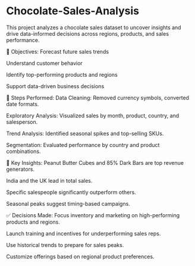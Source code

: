 # Chocolate-Sales-Analysis
This project analyzes a chocolate sales dataset to uncover insights and drive data-informed decisions across regions, products, and sales performance.

🎯 Objectives:
Forecast future sales trends

Understand customer behavior

Identify top-performing products and regions

Support data-driven business decisions

🧹 Steps Performed:
Data Cleaning: Removed currency symbols, converted date formats.

Exploratory Analysis: Visualized sales by month, product, country, and salesperson.

Trend Analysis: Identified seasonal spikes and top-selling SKUs.

Segmentation: Evaluated performance by country and product combinations.

🧠 Key Insights:
Peanut Butter Cubes and 85% Dark Bars are top revenue generators.

India and the UK lead in total sales.

Specific salespeople significantly outperform others.

Seasonal peaks suggest timing-based campaigns.

✅ Decisions Made:
Focus inventory and marketing on high-performing products and regions.

Launch training and incentives for underperforming sales reps.

Use historical trends to prepare for sales peaks.

Customize offerings based on regional product preferences.
